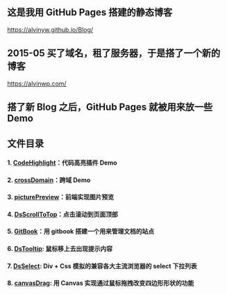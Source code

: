 ﻿## 这是我用 GitHub Pages 搭建的静态博客 

<a target="_blank" href="https://alvinyw.github.io/Blog/">https://alvinyw.github.io/Blog/</a>

## 2015-05 买了域名，租了服务器，于是搭了一个新的博客

<a target="_blank" href="https://alvinwp.com/">https://alvinwp.com/</a>

## 搭了新 Blog 之后，GitHub Pages 就被用来放一些 Demo

## 文件目录

#### 1. [CodeHighlight](https://github.com/Alvinyw/CodeHighlight)：代码高亮插件 Demo
#### 2. [crossDomain](https://github.com/Alvinyw/crossDomain)：跨域 Demo
#### 3. [picturePreview](https://github.com/Alvinyw/picturePreview)：前端实现图片预览
#### 4. [DsScrollToTop](https://github.com/Alvinyw/DsScrollToTop)：点击滚动到页面顶部
#### 5. [GitBook](https://github.com/Alvinyw/GitBook)：用 gitbook 搭建一个用来管理文档的站点
#### 6. [DsTooltip](https://github.com/Alvinyw/DsTooltip): 鼠标移上去出现提示内容
#### 7. [DsSelect](https://github.com/Alvinyw/DsSelect): Div + Css 模拟的兼容各大主流浏览器的 select 下拉列表
#### 8. [canvasDrag](https://github.com/Alvinyw/canvasDrag): 用 Canvas 实现通过鼠标拖拽改变四边形形状的功能
